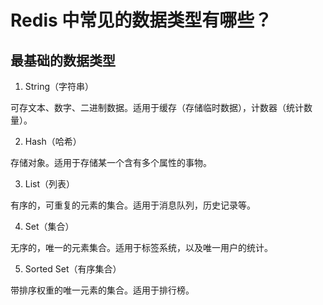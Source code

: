 # Redis 中常见的数据类型有哪些？

## 最基础的数据类型

1. String（字符串）

可存文本、数字、二进制数据。适用于缓存（存储临时数据），计数器（统计数量）。

2. Hash（哈希）

存储对象。适用于存储某一个含有多个属性的事物。

3. List（列表）

有序的，可重复的元素的集合。适用于消息队列，历史记录等。

4. Set（集合）

无序的，唯一的元素集合。适用于标签系统，以及唯一用户的统计。

5. Sorted Set（有序集合）

带排序权重的唯一元素的集合。适用于排行榜。

